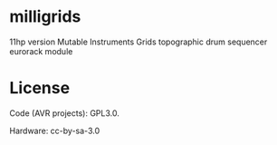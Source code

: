 # milligrids
11hp version Mutable Instruments Grids topographic drum sequencer eurorack module

# License
Code (AVR projects): GPL3.0.

Hardware: cc-by-sa-3.0
